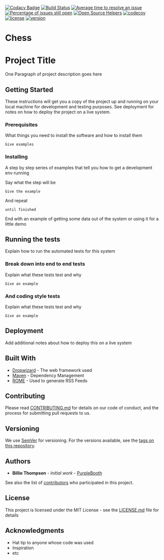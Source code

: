 [![Codacy Badge](https://api.codacy.com/project/badge/Grade/f8a7e6d5923648d480b33fb50561fcfa)](https://app.codacy.com/app/nikalomiris/Chess?utm_source=github.com&utm_medium=referral&utm_content=nikalomiris/Chess&utm_campaign=Badge_Grade_Dashboard)
[![Build Status](https://travis-ci.com/nikalomiris/Chess.svg?branch=master)](https://travis-ci.com/nikalomiris/Chess)
[![Average time to resolve an issue](http://isitmaintained.com/badge/resolution/nikalomiris/Chess.svg)](http://isitmaintained.com/project/nikalomiris/Chess "Average time to resolve an issue")
[![Percentage of issues still open](http://isitmaintained.com/badge/open/nikalomiris/Chess.svg)](http://isitmaintained.com/project/nikalomiris/Chess "Percentage of issues still open")
[![Open Source Helpers](https://www.codetriage.com/nikalomiris/chess/badges/users.svg)](https://www.codetriage.com/nikalomiris/chess)
[![codecov](https://codecov.io/gh/nikalomiris/Chess/branch/master/graph/badge.svg)](https://codecov.io/gh/nikalomiris/Chess)
[![license](https://img.shields.io/badge/license-GPL-blue.svg)](https://github.com/nikalomiris/Chess/blob/master/LICENSE)
[![version](https://img.shields.io/badge/version-1.0.0-brightgreen.svg)](https://github.com/nikalomiris/Chess/blob/master/pom.xml)
# Chess
# Project Title

One Paragraph of project description goes here

## Getting Started

These instructions will get you a copy of the project up and running on your local machine for development and testing purposes. See deployment for notes on how to deploy the project on a live system.

### Prerequisites

What things you need to install the software and how to install them

```
Give examples
```

### Installing

A step by step series of examples that tell you how to get a development env running

Say what the step will be

```
Give the example
```

And repeat

```
until finished
```

End with an example of getting some data out of the system or using it for a little demo

## Running the tests

Explain how to run the automated tests for this system

### Break down into end to end tests

Explain what these tests test and why

```
Give an example
```

### And coding style tests

Explain what these tests test and why

```
Give an example
```

## Deployment

Add additional notes about how to deploy this on a live system

## Built With

* [Dropwizard](http://www.dropwizard.io/1.0.2/docs/) - The web framework used
* [Maven](https://maven.apache.org/) - Dependency Management
* [ROME](https://rometools.github.io/rome/) - Used to generate RSS Feeds

## Contributing

Please read [CONTRIBUTING.md](https://gist.github.com/PurpleBooth/b24679402957c63ec426) for details on our code of conduct, and the process for submitting pull requests to us.

## Versioning

We use [SemVer](http://semver.org/) for versioning. For the versions available, see the [tags on this repository](https://github.com/your/project/tags). 

## Authors

* **Billie Thompson** - *Initial work* - [PurpleBooth](https://github.com/PurpleBooth)

See also the list of [contributors](https://github.com/your/project/contributors) who participated in this project.

## License

This project is licensed under the MIT License - see the [LICENSE.md](LICENSE.md) file for details

## Acknowledgments

* Hat tip to anyone whose code was used
* Inspiration
* etc
